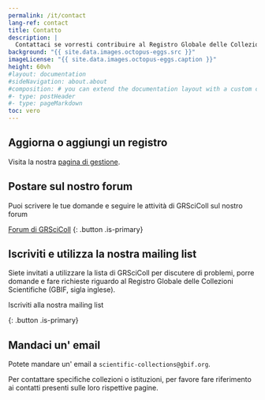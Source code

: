 ```yaml
---
permalink: /it/contact
lang-ref: contact
title: Contatto
description: |
  Contattaci se vorresti contribuire al Registro Globale delle Collezioni Scientifiche (GBIF, sigla inglese), se dovessi riscontrare dei problemi o avessi qualsiasi domanda. Per contattare specifiche collezioni o istituzioni, per favore fare riferimento ai contatti presenti sulle loro rispettive pagine.
background: "{{ site.data.images.octopus-eggs.src }}"
imageLicense: "{{ site.data.images.octopus-eggs.caption }}"
height: 60vh
#layout: documentation
#sideNavigation: about.about
#composition: # you can extend the documentation layout with a custom composition
#- type: postHeader
#- type: pageMarkdown
toc: vero
---
```


## Aggiorna o aggiungi un registro

Visita la nostra [ pagina di gestione](/how-to#how-to-use-the-grscicoll-editing-interface).

## Postare sul nostro forum

Puoi scrivere le tue domande e seguire le attività di GRSciColl sul nostro forum

[Forum di GRSciColl](https://discourse.gbif.org/c/grscicoll) {: .button .is-primary}
## Iscriviti e utilizza la nostra mailing list

Siete invitati a utilizzare la lista di GRSciColl per discutere di problemi, porre domande e fare richieste riguardo al Registro Globale delle Collezioni Scientifiche (GBIF, sigla inglese).

Iscriviti alla nostra mailing list

{: .button .is-primary}</p> 



## Mandaci un' email

Potete mandare un' email a `scientific-collections@gbif.org`.

Per contattare specifiche collezioni o istituzioni, per favore fare riferimento ai contatti presenti sulle loro rispettive pagine.
